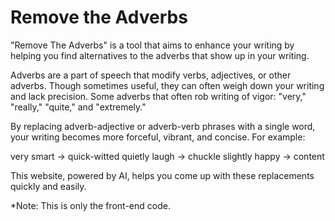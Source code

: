 # Remove the Adverbs 

"Remove The Adverbs" is a tool that aims to enhance your writing by helping you find alternatives to the adverbs that show up in your writing.

Adverbs are a part of speech that modify verbs, adjectives, or other adverbs. Though sometimes useful, they can often weigh down your writing and lack precision. Some adverbs that often rob writing of vigor: "very," "really," "quite," and "extremely."

By replacing adverb-adjective or adverb-verb phrases with a single word, your writing becomes more forceful, vibrant, and concise. For example: 

very smart -> quick-witted
quietly laugh -> chuckle
slightly happy -> content

This website, powered by AI, helps you come up with these replacements quickly and easily. 

*Note: This is only the front-end code. 



